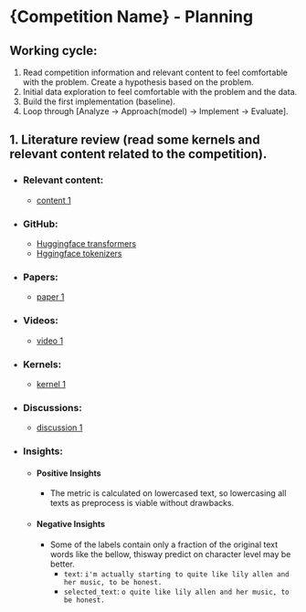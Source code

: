 # {Competition Name} - Planning
 
## Working cycle:
1. Read competition information and relevant content to feel comfortable with the problem. Create a hypothesis based on the problem.
2. Initial data exploration to feel comfortable with the problem and the data.
3. Build the first implementation (baseline).
4. Loop through [Analyze -> Approach(model) -> Implement -> Evaluate].

## 1. Literature review (read some kernels and relevant content related to the competition).
- ### Relevant content:
  - [content 1]()

- ### GitHub:
  - [Huggingface transformers](https://github.com/huggingface/transformers)
  - [Hggingface tokenizers](https://github.com/huggingface/tokenizers/tree/master/bindings/python)

- ### Papers:
  - [paper 1]()

- ### Videos:
  - [video 1]()

- ### Kernels:
  - [kernel 1]()

- ### Discussions:
  - [discussion 1]()
 
- ### Insights:
  - #### Positive Insights
    - The metric is calculated on lowercased text, so lowercasing all texts as preprocess is viable without drawbacks.
  
  - #### Negative Insights
    - Some of the labels contain only a fraction of the original text words like the bellow, thisway predict on character level may be better.
      - `text`: `i'm actually starting to quite like lily allen and her music, to be honest.`
      - `selected_text`: `o quite like lily allen and her music, to be honest.`
